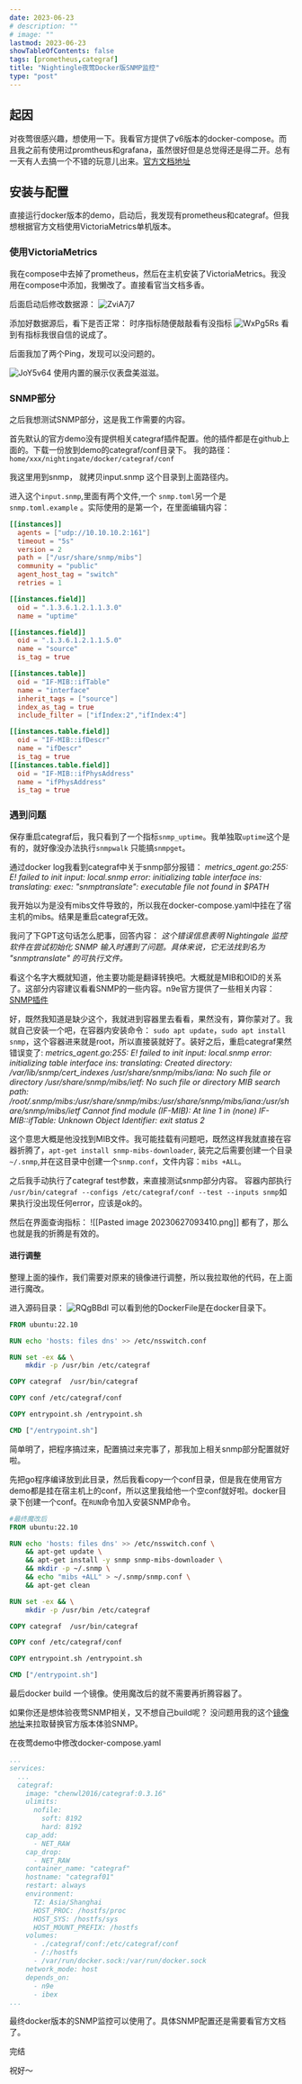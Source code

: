 ```yaml
---
date: 2023-06-23
# description: ""
# image: ""
lastmod: 2023-06-23
showTableOfContents: false
tags: [prometheus,categraf]
title: "Nightingle夜莺Docker版SNMP监控"
type: "post"
---
```


## 起因
对夜莺很感兴趣，想使用一下。我看官方提供了v6版本的docker-compose。而且我之前有使用过promtheus和grafana，虽然很好但是总觉得还是得二开。总有一天有人去搞一个不错的玩意儿出来。[官方文档地址](https://flashcat.cloud/docs/)

## 安装与配置
直接运行docker版本的demo，启动后，我发现有prometheus和categraf。但我想根据官方文档使用VictoriaMetrics单机版本。
### 使用VictoriaMetrics
我在compose中去掉了prometheus，然后在主机安装了VictoriaMetrics。我没用在compose中添加，我懒改了。直接看官当文档多香。

后面启动后修改数据源：
![ZviA7j7](https://img-blog.csdnimg.cn/img_convert/13af579a7f90bfb9a5d197de818b08ab.png)

添加好数据源后，看下是否正常：
时序指标随便敲敲看有没指标
![WxPg5Rs](https://img-blog.csdnimg.cn/img_convert/3cb79c47b991fef817056f3dc5bab48c.png)
看到有指标我很自信的说成了。

后面我加了两个Ping，发现可以没问题的。

![JoY5v64](https://img-blog.csdnimg.cn/img_convert/60fd758e67e9dc0fd712bae376735e00.png)
使用内置的展示仪表盘美滋滋。

### SNMP部分
之后我想测试SNMP部分，这是我工作需要的内容。

首先默认的官方demo没有提供相关categraf插件配置。他的插件都是在github上面的。下载一份放到demo的categraf/conf目录下。
我的路径： `home/xxx/nightingate/docker/categraf/conf`

我这里用到snmp， 就拷贝input.snmp 这个目录到上面路径内。

进入这个`input.snmp`,里面有两个文件,一个 `snmp.toml`另一个是`snmp.toml.example` 。实际使用的是第一个，在里面编辑内容：
```toml
[[instances]]
  agents = ["udp://10.10.10.2:161"]
  timeout = "5s"
  version = 2
  path = ["/usr/share/snmp/mibs"]
  community = "public"
  agent_host_tag = "switch"
  retries = 1

[[instances.field]]
  oid = ".1.3.6.1.2.1.1.3.0"
  name = "uptime"

[[instances.field]]
  oid = ".1.3.6.1.2.1.1.5.0"
  name = "source"
  is_tag = true

[[instances.table]]
  oid = "IF-MIB::ifTable"
  name = "interface"
  inherit_tags = ["source"]
  index_as_tag = true
  include_filter = ["ifIndex:2","ifIndex:4"]

[[instances.table.field]]
  oid = "IF-MIB::ifDescr"
  name = "ifDescr"
  is_tag = true
[[instances.table.field]]
  oid = "IF-MIB::ifPhysAddress"
  name = "ifPhysAddress"
  is_tag = true
```

### 遇到问题
保存重启categraf后，我只看到了一个指标`snmp_uptime`。我单独取`uptime`这个是有的，就好像没办法执行`snmpwalk` 只能搞`snmpget`。

通过docker log我看到categraf中关于snmp部分报错：
*metrics_agent.go:255: E! failed to init input: local.snmp error: initializing table interface ins: translating: exec: "snmptranslate": executable file not found in $PATH*

我开始以为是没有mibs文件导致的，所以我在docker-compose.yaml中挂在了宿主机的mibs。结果是重启categraf无效。

我问了下GPT这句话怎么肥事，回答内容：
*这个错误信息表明 Nightingale 监控软件在尝试初始化 SNMP 输入时遇到了问题。具体来说，它无法找到名为 "snmptranslate" 的可执行文件。*

看这个名字大概就知道，他主要功能是翻译转换吧。大概就是MIB和OID的关系了。这部分内容建议看看SNMP的一些内容。n9e官方提供了一些相关内容：[SNMP插件](https://flashcat.cloud/docs/content/flashcat-monitor/categraf/plugin/snmp/)

好，既然我知道是缺少这个，我就进到容器里去看看，果然没有，算你蒙对了。我就自己安装一个吧，在容器内安装命令：
`sudo apt update`，`sudo apt install snmp`，这个容器进来就是root，所以直接装就好了。装好之后，重启categraf果然错误变了:
*metrics_agent.go:255: E! failed to init input: local.snmp error: initializing table interface ins: translating: Created directory: /var/lib/snmp/cert_indexes /usr/share/snmp/mibs/iana: No such file or directory /usr/share/snmp/mibs/ietf: No such file or directory MIB search path: /root/.snmp/mibs:/usr/share/snmp/mibs:/usr/share/snmp/mibs/iana:/usr/share/snmp/mibs/ietf Cannot find module (IF-MIB): At line 1 in (none) IF-MIB::ifTable: Unknown Object Identifier: exit status 2*

这个意思大概是他没找到MIB文件。我可能挂载有问题吧，既然这样我就直接在容器折腾了，`apt-get install snmp-mibs-downloader`, 装完之后需要创建一个目录`~/.snmp`,并在这目录中创建一个`snmp.conf`，文件内容：`mibs +ALL`。

之后我手动执行了categraf test参数，来直接测试snmp部分内容。 容器内部执行 `/usr/bin/categraf --configs /etc/categraf/conf --test --inputs snmp`如果执行没出现任何error，应该是ok的。

然后在界面查询指标：
![[Pasted image 20230627093410.png]]
都有了，那么也就是我的折腾是有效的。

#### 进行调整
整理上面的操作，我们需要对原来的镜像进行调整，所以我拉取他的代码，在上面进行魔改。

进入源码目录：
![RQgBBdl](https://img-blog.csdnimg.cn/img_convert/5088afb060eda1ebd614c8a5e43cdfa8.png)
可以看到他的DockerFile是在docker目录下。

```Dockerfile
FROM ubuntu:22.10

RUN echo 'hosts: files dns' >> /etc/nsswitch.conf

RUN set -ex && \
    mkdir -p /usr/bin /etc/categraf

COPY categraf  /usr/bin/categraf

COPY conf /etc/categraf/conf

COPY entrypoint.sh /entrypoint.sh

CMD ["/entrypoint.sh"]
```

简单明了，把程序搞过来，配置搞过来完事了，那我加上相关snmp部分配置就好啦。

先把go程序编译放到此目录，然后我看copy一个conf目录，但是我在使用官方demo都是挂在宿主机上的conf，所以这里我给他一个空conf就好啦。docker目录下创建一个conf。在`RUN`命令加入安装SNMP命令。

```Dockerfile
#最终魔改后
FROM ubuntu:22.10

RUN echo 'hosts: files dns' >> /etc/nsswitch.conf \
    && apt-get update \
    && apt-get install -y snmp snmp-mibs-downloader \
    && mkdir -p ~/.snmp \
    && echo "mibs +ALL" > ~/.snmp/snmp.conf \
    && apt-get clean

RUN set -ex && \
    mkdir -p /usr/bin /etc/categraf

COPY categraf  /usr/bin/categraf

COPY conf /etc/categraf/conf

COPY entrypoint.sh /entrypoint.sh

CMD ["/entrypoint.sh"]
```

最后docker build 一个镜像。使用魔改后的就不需要再折腾容器了。

如果你还是想体验夜莺SNMP相关，又不想自己build呢？
没问题用我的这个[镜像地址](chenwl2016/categraf:0.3.16)来拉取替换官方版本体验SNMP。

在夜莺demo中修改docker-compose.yaml
```yaml
...
services:
  ...
  categraf:
    image: "chenwl2016/categraf:0.3.16"
    ulimits:
      nofile:
        soft: 8192
        hard: 8192
    cap_add:
      - NET_RAW
    cap_drop:
      - NET_RAW
    container_name: "categraf"
    hostname: "categraf01"
    restart: always
    environment:
      TZ: Asia/Shanghai
      HOST_PROC: /hostfs/proc
      HOST_SYS: /hostfs/sys
      HOST_MOUNT_PREFIX: /hostfs
    volumes:
      - ./categraf/conf:/etc/categraf/conf
      - /:/hostfs
      - /var/run/docker.sock:/var/run/docker.sock
    network_mode: host
    depends_on:
      - n9e
      - ibex
...
```

最终docker版本的SNMP监控可以使用了。具体SNMP配置还是需要看官方文档了。

完结

祝好～
